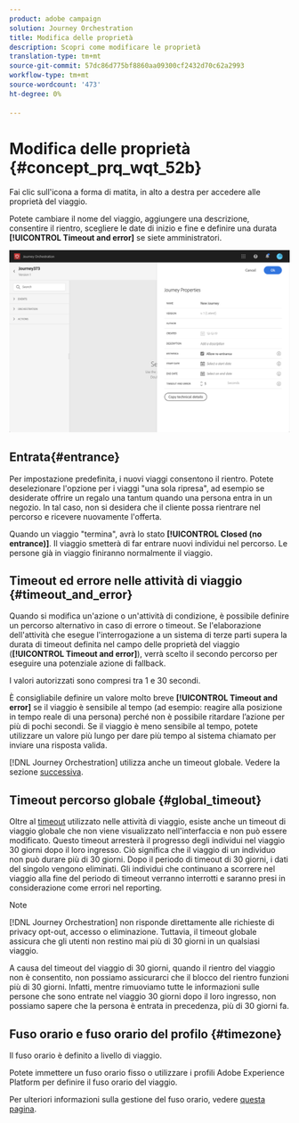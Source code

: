 ```yaml
---
product: adobe campaign
solution: Journey Orchestration
title: Modifica delle proprietà
description: Scopri come modificare le proprietà
translation-type: tm+mt
source-git-commit: 57dc86d775bf8860aa09300cf2432d70c62a2993
workflow-type: tm+mt
source-wordcount: '473'
ht-degree: 0%

---
```




# Modifica delle proprietà {#concept_prq_wqt_52b}

Fai clic sull&#39;icona a forma di matita, in alto a destra per accedere alle proprietà del viaggio.

Potete cambiare il nome del viaggio, aggiungere una descrizione, consentire il rientro, scegliere le date di inizio e fine e definire una durata **[!UICONTROL Timeout and error]** se siete amministratori.

![](../assets/journey32.png)

## Entrata{#entrance}

Per impostazione predefinita, i nuovi viaggi consentono il rientro. Potete deselezionare l&#39;opzione per i viaggi &quot;una sola ripresa&quot;, ad esempio se desiderate offrire un regalo una tantum quando una persona entra in un negozio. In tal caso, non si desidera che il cliente possa rientrare nel percorso e ricevere nuovamente l&#39;offerta.

Quando un viaggio &quot;termina&quot;, avrà lo stato **[!UICONTROL Closed (no entrance)]**. Il viaggio smetterà di far entrare nuovi individui nel percorso. Le persone già in viaggio finiranno normalmente il viaggio.

## Timeout ed errore nelle attività di viaggio {#timeout_and_error}

Quando si modifica un&#39;azione o un&#39;attività di condizione, è possibile definire un percorso alternativo in caso di errore o timeout. Se l&#39;elaborazione dell&#39;attività che esegue l&#39;interrogazione a un sistema di terze parti supera la durata di timeout definita nel campo delle proprietà del viaggio (**[!UICONTROL Timeout and  error]**), verrà scelto il secondo percorso per eseguire una potenziale azione di fallback.

I valori autorizzati sono compresi tra 1 e 30 secondi.

È consigliabile definire un valore molto breve **[!UICONTROL Timeout and error]** se il viaggio è sensibile al tempo (ad esempio: reagire alla posizione in tempo reale di una persona) perché non è possibile ritardare l’azione per più di pochi secondi. Se il viaggio è meno sensibile al tempo, potete utilizzare un valore più lungo per dare più tempo al sistema chiamato per inviare una risposta valida.

[!DNL Journey Orchestration] utilizza anche un timeout globale. Vedere la sezione [successiva](#global_timeout).

## Timeout percorso globale {#global_timeout}

Oltre al [timeout](#timeout_and_error) utilizzato nelle attività di viaggio, esiste anche un timeout di viaggio globale che non viene visualizzato nell&#39;interfaccia e non può essere modificato. Questo timeout arresterà il progresso degli individui nel viaggio 30 giorni dopo il loro ingresso. Ciò significa che il viaggio di un individuo non può durare più di 30 giorni. Dopo il periodo di timeout di 30 giorni, i dati del singolo vengono eliminati. Gli individui che continuano a scorrere nel viaggio alla fine del periodo di timeout verranno interrotti e saranno presi in considerazione come errori nel reporting.

>[!NOTE]
>
>[!DNL Journey Orchestration] non risponde direttamente alle richieste di privacy opt-out, accesso o eliminazione. Tuttavia, il timeout globale assicura che gli utenti non restino mai più di 30 giorni in un qualsiasi viaggio.

A causa del timeout del viaggio di 30 giorni, quando il rientro del viaggio non è consentito, non possiamo assicurarci che il blocco del rientro funzioni più di 30 giorni. Infatti, mentre rimuoviamo tutte le informazioni sulle persone che sono entrate nel viaggio 30 giorni dopo il loro ingresso, non possiamo sapere che la persona è entrata in precedenza, più di 30 giorni fa.

## Fuso orario e fuso orario del profilo {#timezone}

Il fuso orario è definito a livello di viaggio.

Potete immettere un fuso orario fisso o utilizzare i profili Adobe Experience Platform per definire il fuso orario del viaggio.

Per ulteriori informazioni sulla gestione del fuso orario, vedere [questa pagina](../building-journeys/timezone-management.md).
